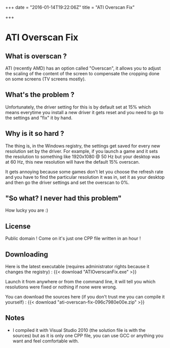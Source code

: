 +++
date = "2016-01-14T19:22:06Z"
title = "ATI Overscan Fix"

+++

# ATI Overscan Fix

## What is overscan ?

ATI (recently AMD) has an option called "Overscan", it allows you to adjust the scaling of the content of the screen to compensate the cropping done on some screens (TV screens mostly).

## What's the problem ?

Unfortunately, the driver setting for this is by default set at 15% which means everytime you install a new driver it gets reset and you need to go to the settings and "fix" it by hand.

## Why is it so hard ?

The thing is, in the Windows registry, the settings get saved for every new resolution set by the driver. For example, if you launch a game and it sets the resolution to something like 1920x1080 @ 50 Hz but your desktop was at 60 Hz, this new resolution will have the default 15% overscan. 

It gets annoying because some games don't let you choose the refresh rate and you have to find the particular resolution it was in, set it as your desktop and then go the driver settings and set the overscan to 0%.

## "So what? I never had this problem"

How lucky you are :)

## License

Public domain ! Come on it's just one CPP file written in an hour !

## Downloading

Here is the latest executable (requires administrator rights because it changes the registry) : {{< download "ATIOverscanFix.exe" >}}

Launch it from anywhere or from the command line, it will tell you which resolutions were fixed or nothing if none were wrong.

You can download the sources here (if you don't trust me you can compile it yourself) : {{< download "ati-overscan-fix-096c7980e00e.zip" >}}

## Notes

* I compiled it with Visual Studio 2010 (the solution file is with the sources) but as it is only one CPP file, you can use GCC or anything you want and feel comfortable with.
